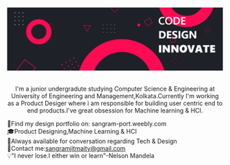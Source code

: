 ![Sangramjit Maity header](https://github.com/Sangramjit/Sangramjit/blob/master/banner.png)
<p align="center">
<br/>I'm a junior undergradute studying Computer Science & Engineering at University of Engineering and Management,Kolkata.Currently I'm working as a Product Desiger where i am responsible for building user centric end to end products.I've great obsession for Machine learning & HCI.
</p>

 :pushpin:Find my design portfolio on: sangram-port.weebly.com<br/>
 :mortar_board:Product Designing,Machine Learning & HCI<br/>
 :pill:Always available for conversation regarding Tech & Design<br/>
 :e-mail:Contact me:sangramjitmaity@gmail.com<br/>
 :bulb:"I never lose.I either win or learn"-Nelson Mandela<br/>
